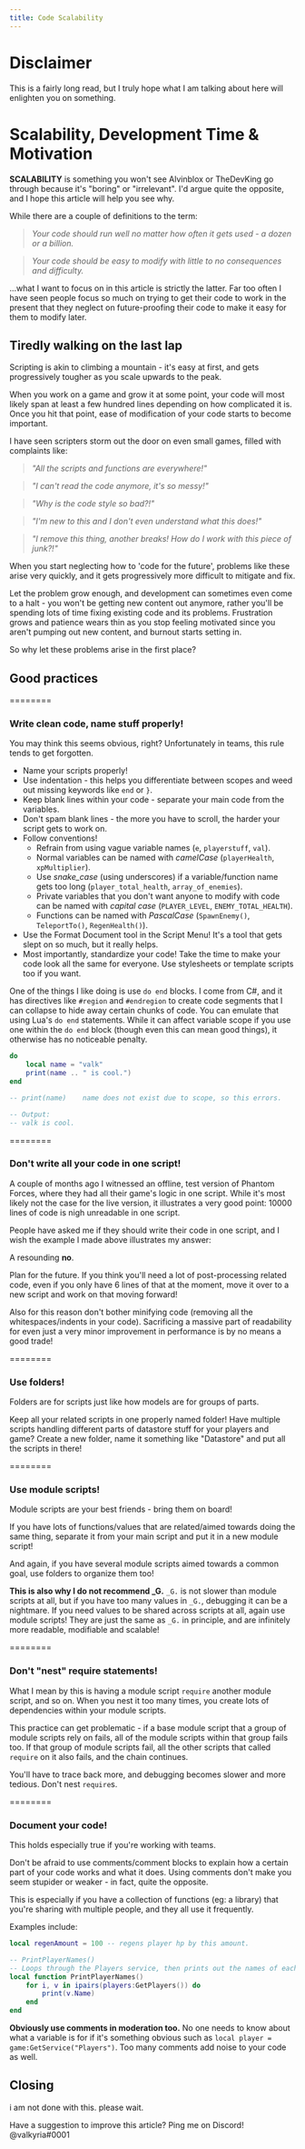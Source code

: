 ```yaml
---
title: Code Scalability
---
```


# Disclaimer
This is a fairly long read, but I truly hope what I am talking about here will enlighten you on something.

# Scalability, Development Time & Motivation
**SCALABILITY** is something you won't see Alvinblox or TheDevKing go through because it's "boring" or "irrelevant". I'd argue quite the opposite, and I hope this article will help you see why. 

While there are a couple of definitions to the term:
> *Your code should run well no matter how often it gets used - a dozen or a billion.*

> *Your code should be easy to modify with little to no consequences and difficulty.*

...what I want to focus on in this article is strictly the latter. Far too often I have seen people focus so much on trying to get their code to work in the present that they neglect on future-proofing their code to make it easy for them to modify later.

## Tiredly walking on the last lap
Scripting is akin to climbing a mountain - it's easy at first, and gets progressively tougher as you scale upwards to the peak.

When you work on a game and grow it at some point, your code will most likely span at least a few hundred lines depending on how complicated it is. Once you hit that point, ease of modification of your code starts to become important. 

I have seen scripters storm out the door on even small games, filled with complaints like:
> *"All the scripts and functions are everywhere!"*

> *"I can't read the code anymore, it's so messy!"*

> *"Why is the code style so bad?!"*

> *"I'm new to this and I don't even understand what this does!"*

> *"I remove this thing, another breaks! How do I work with this piece of junk?!"*

When you start neglecting how to 'code for the future', problems like these arise very quickly, and it gets progressively more difficult to mitigate and fix. 

Let the problem grow enough, and development can sometimes even come to a halt - you won't be getting new content out anymore, rather you'll be spending lots of time fixing existing code and its problems. Frustration grows and patience wears thin as you stop feeling motivated since you aren't pumping out new content, and burnout starts setting in.

So why let these problems arise in the first place?

## Good practices

========
### Write clean code, name stuff properly!
You may think this seems obvious, right? Unfortunately in teams, this rule tends to get forgotten.

* Name your scripts properly!
* Use indentation - this helps you differentiate between scopes and weed out missing keywords like `end` or `}`.
* Keep blank lines within your code - separate your main code from the variables.
* Don't spam blank lines - the more you have to scroll, the harder your script gets to work on.
* Follow conventions!
	* Refrain from using vague variable names (`e`, `playerstuff`, `val`).
	* Normal variables can be named with *camelCase* (`playerHealth`, `xpMultiplier`).
	* Use *snake_case* (using underscores) if a variable/function name gets too long (`player_total_health`, `array_of_enemies`).
	* Private variables that you don't want anyone to modify with code can be named with *capital case* (`PLAYER_LEVEL`, `ENEMY_TOTAL_HEALTH`).
	* Functions can be named with *PascalCase* (`SpawnEnemy()`, `TeleportTo()`, `RegenHealth()`).
* Use the Format Document tool in the Script Menu! It's a tool that gets slept on so much, but it really helps.
* Most importantly, standardize your code! Take the time to make your code look all the same for everyone. Use stylesheets or template scripts too if you want.

One of the things I like doing is use `do end` blocks. I come from C#, and it has directives like `#region` and `#endregion` to create code segments that I can collapse to hide away certain chunks of code. You can emulate that using Lua's `do end` statements. While it can affect variable scope if you use one within the `do end` block (though even this can mean good things), it otherwise has no noticeable penalty.

```lua
do
	local name = "valk"
    print(name .. " is cool.")
end

-- print(name)    name does not exist due to scope, so this errors.

-- Output:
-- valk is cool.
```

========
### Don't write all your code in one script!
A couple of months ago I witnessed an offline, test version of Phantom Forces, where they had all their game's logic in one script. While it's most likely not the case for the live version, it illustrates a very good point: 10000 lines of code is nigh unreadable in one script.

People have asked me if they should write their code in one script, and I wish the example I made above illustrates my answer:

A resounding **no**.

Plan for the future. If you think you'll need a lot of post-processing related code, even if you only have 6 lines of that at the moment, move it over to a new script and work on that moving forward!

Also for this reason don't bother minifying code (removing all the whitespaces/indents in your code). Sacrificing a massive part of readability for even just a very minor improvement in performance is by no means a good trade!

========
### Use folders!
Folders are for scripts just like how models are for groups of parts.

Keep all your related scripts in one properly named folder! Have multiple scripts handling different parts of datastore stuff for your players and game? Create a new folder, name it something like "Datastore" and put all the scripts in there!

========
### Use module scripts!
Module scripts are your best friends - bring them on board! 

If you have lots of functions/values that are related/aimed towards doing the same thing, separate it from your main script and put it in a new module script! 

And again, if you have several module scripts aimed towards a common goal, use folders to organize them too!

**This is also why I do not recommend _G.** `_G.` is not slower than module scripts at all, but if you have too many values in `_G.`, debugging it can be a nightmare. If you need values to be shared across scripts at all, again use module scripts! They are just the same as `_G.` in principle, and are infinitely more readable, modifiable and scalable!

========
### Don't "nest" require statements!
What I mean by this is having a module script `require` another module script, and so on. When you nest it too many times, you create lots of dependencies within your module scripts.

This practice can get problematic - if a base module script that a group of module scripts rely on fails, all of the module scripts within that group fails too. If that group of module scripts fail, all the other scripts that called `require` on it also fails, and the chain continues.

You'll have to trace back more, and debugging becomes slower and more tedious. Don't nest `require`s.

========
### Document your code!
This holds especially true if you're working with teams. 

Don't be afraid to use comments/comment blocks to explain how a certain part of your code works and what it does. Using comments don't make you seem stupider or weaker - in fact, quite the opposite.

This is especially if you have a collection of functions (eg: a library) that you're sharing with multiple people, and they all use it frequently.

Examples include:

```lua
local regenAmount = 100 -- regens player hp by this amount.

-- PrintPlayerNames()
-- Loops through the Players service, then prints out the names of each.
local function PrintPlayerNames()
	for i, v in ipairs(players:GetPlayers()) do
		print(v.Name)
	end
end
```

**Obviously use comments in moderation too.** No one needs to know about what a variable is for if it's something obvious such as `local player = game:GetService("Players")`. Too many comments add noise to your code as well.

## Closing
i am not done with this. please wait.

Have a suggestion to improve this article? Ping me on Discord! @valkyria#0001